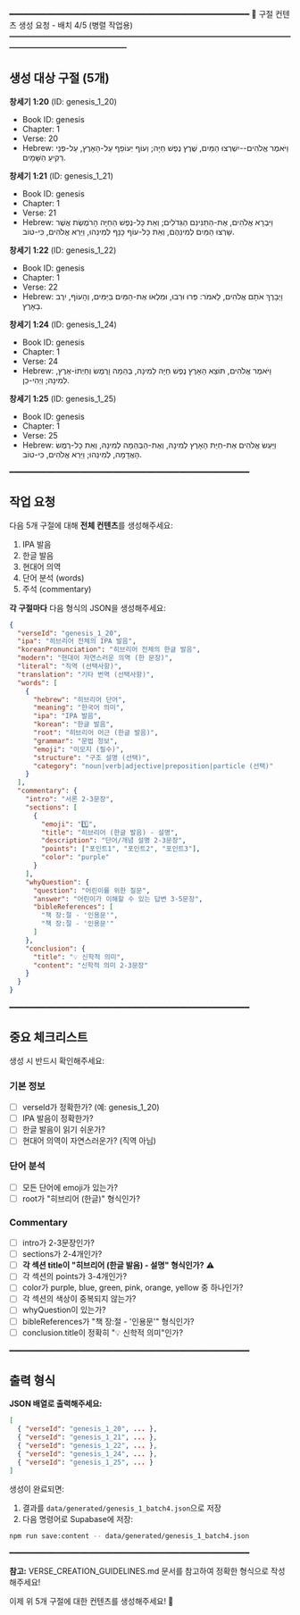 ━━━━━━━━━━━━━━━━━━━━━━━━━━━━━━━━━━━━━━━━━━━━━━━━━━━
📖 구절 컨텐츠 생성 요청 - 배치 4/5 (병렬 작업용)
━━━━━━━━━━━━━━━━━━━━━━━━━━━━━━━━━━━━━━━━━━━━━━━━━━━

## 생성 대상 구절 (5개)


**창세기 1:20** (ID: genesis_1_20)
- Book ID: genesis
- Chapter: 1
- Verse: 20
- Hebrew: וַיֹּאמֶר אֱלֹהִים--יִשְׁרְצוּ הַמַּיִם, שֶׁרֶץ נֶפֶשׁ חַיָּה; וְעוֹף יְעוֹפֵף עַל-הָאָרֶץ, עַל-פְּנֵי רְקִיעַ הַשָּׁמָיִם.


**창세기 1:21** (ID: genesis_1_21)
- Book ID: genesis
- Chapter: 1
- Verse: 21
- Hebrew: וַיִּבְרָא אֱלֹהִים, אֶת-הַתַּנִּינִם הַגְּדֹלִים; וְאֵת כָּל-נֶפֶשׁ הַחַיָּה הָרֹמֶשֶׂת אֲשֶׁר שָׁרְצוּ הַמַּיִם לְמִינֵהֶם, וְאֵת כָּל-עוֹף כָּנָף לְמִינֵהוּ, וַיַּרְא אֱלֹהִים, כִּי-טוֹב.


**창세기 1:22** (ID: genesis_1_22)
- Book ID: genesis
- Chapter: 1
- Verse: 22
- Hebrew: וַיְבָרֶךְ אֹתָם אֱלֹהִים, לֵאמֹר:  פְּרוּ וּרְבוּ, וּמִלְאוּ אֶת-הַמַּיִם בַּיַּמִּים, וְהָעוֹף, יִרֶב בָּאָרֶץ.


**창세기 1:24** (ID: genesis_1_24)
- Book ID: genesis
- Chapter: 1
- Verse: 24
- Hebrew: וַיֹּאמֶר אֱלֹהִים, תּוֹצֵא הָאָרֶץ נֶפֶשׁ חַיָּה לְמִינָהּ, בְּהֵמָה וָרֶמֶשׂ וְחַיְתוֹ-אֶרֶץ, לְמִינָהּ; וַיְהִי-כֵן.


**창세기 1:25** (ID: genesis_1_25)
- Book ID: genesis
- Chapter: 1
- Verse: 25
- Hebrew: וַיַּעַשׂ אֱלֹהִים אֶת-חַיַּת הָאָרֶץ לְמִינָהּ, וְאֶת-הַבְּהֵמָה לְמִינָהּ, וְאֵת כָּל-רֶמֶשׂ הָאֲדָמָה, לְמִינֵהוּ; וַיַּרְא אֱלֹהִים, כִּי-טוֹב.


━━━━━━━━━━━━━━━━━━━━━━━━━━━━━━━━━━━━━━━━━━━━━━━━━━━

## 작업 요청

다음 5개 구절에 대해 **전체 컨텐츠**를 생성해주세요:
1. IPA 발음
2. 한글 발음
3. 현대어 의역
4. 단어 분석 (words)
5. 주석 (commentary)

**각 구절마다** 다음 형식의 JSON을 생성해주세요:

```json
{
  "verseId": "genesis_1_20",
  "ipa": "히브리어 전체의 IPA 발음",
  "koreanPronunciation": "히브리어 전체의 한글 발음",
  "modern": "현대어 자연스러운 의역 (한 문장)",
  "literal": "직역 (선택사항)",
  "translation": "기타 번역 (선택사항)",
  "words": [
    {
      "hebrew": "히브리어 단어",
      "meaning": "한국어 의미",
      "ipa": "IPA 발음",
      "korean": "한글 발음",
      "root": "히브리어 어근 (한글 발음)",
      "grammar": "문법 정보",
      "emoji": "이모지 (필수)",
      "structure": "구조 설명 (선택)",
      "category": "noun|verb|adjective|preposition|particle (선택)"
    }
  ],
  "commentary": {
    "intro": "서론 2-3문장",
    "sections": [
      {
        "emoji": "1️⃣",
        "title": "히브리어 (한글 발음) - 설명",
        "description": "단어/개념 설명 2-3문장",
        "points": ["포인트1", "포인트2", "포인트3"],
        "color": "purple"
      }
    ],
    "whyQuestion": {
      "question": "어린이를 위한 질문",
      "answer": "어린이가 이해할 수 있는 답변 3-5문장",
      "bibleReferences": [
        "책 장:절 - '인용문'",
        "책 장:절 - '인용문'"
      ]
    },
    "conclusion": {
      "title": "💡 신학적 의미",
      "content": "신학적 의미 2-3문장"
    }
  }
}
```

━━━━━━━━━━━━━━━━━━━━━━━━━━━━━━━━━━━━━━━━━━━━━━━━━━━

## 중요 체크리스트

생성 시 반드시 확인해주세요:

### 기본 정보
- [ ] verseId가 정확한가? (예: genesis_1_20)
- [ ] IPA 발음이 정확한가?
- [ ] 한글 발음이 읽기 쉬운가?
- [ ] 현대어 의역이 자연스러운가? (직역 아님)

### 단어 분석
- [ ] 모든 단어에 emoji가 있는가?
- [ ] root가 "히브리어 (한글)" 형식인가?

### Commentary
- [ ] intro가 2-3문장인가?
- [ ] sections가 2-4개인가?
- [ ] **각 섹션 title이 "히브리어 (한글 발음) - 설명" 형식인가?** ⚠️
- [ ] 각 섹션의 points가 3-4개인가?
- [ ] color가 purple, blue, green, pink, orange, yellow 중 하나인가?
- [ ] 각 섹션의 색상이 중복되지 않는가?
- [ ] whyQuestion이 있는가?
- [ ] bibleReferences가 "책 장:절 - '인용문'" 형식인가?
- [ ] conclusion.title이 정확히 "💡 신학적 의미"인가?

━━━━━━━━━━━━━━━━━━━━━━━━━━━━━━━━━━━━━━━━━━━━━━━━━━━

## 출력 형식

**JSON 배열로 출력해주세요:**

```json
[
  { "verseId": "genesis_1_20", ... },
  { "verseId": "genesis_1_21", ... },
  { "verseId": "genesis_1_22", ... },
  { "verseId": "genesis_1_24", ... },
  { "verseId": "genesis_1_25", ... }
]
```

생성이 완료되면:
1. 결과를 `data/generated/genesis_1_batch4.json`으로 저장
2. 다음 명령어로 Supabase에 저장:

```bash
npm run save:content -- data/generated/genesis_1_batch4.json
```

━━━━━━━━━━━━━━━━━━━━━━━━━━━━━━━━━━━━━━━━━━━━━━━━━━━

**참고:** VERSE_CREATION_GUIDELINES.md 문서를 참고하여 정확한 형식으로 작성해주세요!

이제 위 5개 구절에 대한 컨텐츠를 생성해주세요! 🙏
